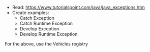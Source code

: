 * Read: https://www.tutorialspoint.com/java/java_exceptions.htm
* Create examples: 
  * Catch Exception
  * Catch Runtime Exception
  * Develop Exception
  * Develop Runtime Exception
    
    
For the above, use the Vehicles registry  

